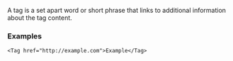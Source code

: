 A tag is a set apart word or short phrase that links to additional information
about the tag content.

### Examples
```
<Tag href="http://example.com">Example</Tag>
```
